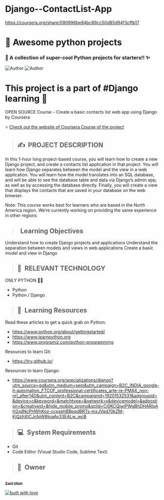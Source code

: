 # Django--ContactList-App

https://coursera.org/share/090996be84bc89cc50d85d94f3cffb17


# 👣 **Awesome python projects**
### 🧐 A collection of super-cool Python projects for starters!! ✨

![Author](https://img.shields.io/badge/author-ZaidArman-orange)
![Author](https://img.shields.io/badge/author-mrinal41298-orange)
<!-- ![License](https://img.shields.io/badge/license-MIT-brightgreen) -->
<!-- ![Platform](https://img.shields.io/badge/platform-Visual%20Studio%20Code-blue) -->
<!-- ![Maintained](https://img.shields.io/maintenance/yes/2020) -->
<!-- ![Last Commit](https://img.shields.io/github/last-commit/garimasingh128/awesome-python-projects) -->
<!-- ![Release Date](https://img.shields.io/github/release-date/garimasingh128/awesome-python-projects) -->
<!-- ![Issues](https://img.shields.io/github/issues/garimasingh128/awesome-python-projects) -->
<!-- ![Stars GitHub](https://img.shields.io/github/stars/garimasingh128/awesome-python-projects) -->
<!-- ![Language](https://img.shields.io/github/languages/top/garimasingh128/awesome-python-projects) -->
<!-- ![Size](https://img.shields.io/github/repo-size/garimasingh128/awesome-python-projects) -->



# This project is a part of #Django learning  👣
  OPEN SOURCE Course - Create a basic contacts list web app using Django by Coursera 


⭐ [Check out the website of Coursera Course of the project ](https://www.coursera.org/learn/django-contacts-list-web-app)

>## ✍&nbsp; PROJECT DESCRIPTION
In this 1-hour long project-based course, you will learn how to create a new Django project, and create a contacts list application in that project. You will learn how Django separates between the model and the view in a web application. You will learn how the model translates into an SQL database, and will be able to see the database table and data via Django’s admin app, as well as by accessing the database directly. Finally, you will create a view that displays the contacts that are saved in your database on the web browser.

Note: This course works best for learners who are based in the North America region. We’re currently working on providing the same experience in other regions
> ## &nbsp; Learning Objectives
Understand how to create Django projects and applications
Understand the separation between models and views in web applications
Create a basic model and view in Django
>## 📂&nbsp; RELEVANT TECHNOLOGY
ONLY PYTHON 👨‍💻
* Python
* Python / Django

>## 📝&nbsp; Learning Resources

Read these articles to get a quick grab on Python:
- https://www.python.org/about/gettingstarted/
- https://www.learnpython.org
- https://www.programiz.com/python-programming

Resources to learn Git:
-  https://try.github.io/

Resources to learn Django:
-  https://www.coursera.org/specializations/django?utm_source=gg&utm_medium=sem&utm_campaign=B2C_INDIA_google-it-automation_FTCOF_professional-certificates_arte-re-PMAX_non-nrl_after14D&utm_content=B2C&campaignid=19201532531&adgroupid=&device=c&keyword=&matchtype=&network=x&devicemodel=&adpostion=&creativeid=&hide_mobile_promo&gclid=Cj0KCQjwlPWgBhDHARIsAH2xdNcPHWhKoz-ccpsehBBpqdBRTs-mxJVqd70kZM-KiQzhXlCJn1pW8toaAv33EALw_wcB

>## 💻&nbsp; System Requirements
-  Git
-  Code Editor (Visual Studio Code, Sublime Text)

>## 👬&nbsp; Owner

<a href="https://github.com/ZaidArman"><br /><sub><b>Zaid Ullah</b></sub></a><br/>


[![built with love](https://forthebadge.com/images/badges/built-with-love.svg)](https://github.com/ZaidArman/) 

